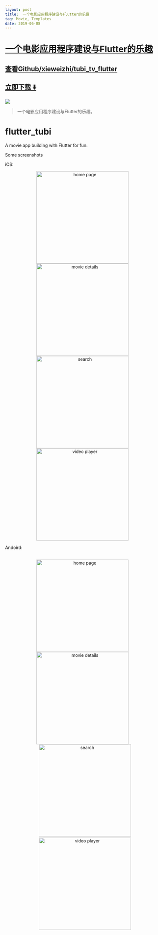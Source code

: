 ```yaml
---
layout: post
title:  一个电影应用程序建设与Flutter的乐趣
tag: Movie, Templates
date: 2019-06-08
---
```


# [一个电影应用程序建设与Flutter的乐趣 ](http://github.com/xieweizhi/tubi_tv_flutter) 



## [查看Github/xieweizhi/tubi_tv_flutter](http://github.com/xieweizhi/tubi_tv_flutter)
## [立即下载 ️⬇️ ](https://codeload.github.com/xieweizhi/tubi_tv_flutter/zip/master) 


 
![](https://flutterawesome.com/content/images/2019/04/flutter_tubi-1.jpg)
 
>
> 一个电影应用程序建设与Flutter的乐趣。
>

 
# flutter_tubi

A movie app building with Flutter for fun.


Some screenshots

iOS:

<div align="center">
<img src="https://github.com/xieweizhi/tubi_tv_flutter/blob/master/screenshot/ios/home.jpg?raw=true" height="300px" alt="home page" />
<img src="https://github.com/xieweizhi/tubi_tv_flutter/blob/master/screenshot/ios/movie_details.jpg?raw=true" height="300px" alt="movie details" />
    <img src="https://github.com/xieweizhi/tubi_tv_flutter/blob/master/screenshot/ios/search.jpg?raw=true" height="300px" alt="search" />
    <img src="https://github.com/xieweizhi/tubi_tv_flutter/blob/master/screenshot/ios/video_player.jpg?raw=true" height="300px" alt="video player" />
</div>


Andoird:

<div contenteditable="plaintext-only"><div align="center">
<img src="https://github.com/xieweizhi/tubi_tv_flutter/blob/master/screenshot/android/home.jpg?raw=true" height="300px" alt="home page" />
<img src="https://github.com/xieweizhi/tubi_tv_flutter/blob/master/screenshot/android/movie_details.jpg?raw=true" height="300px" alt="movie details" />
    <img src="https://github.com/xieweizhi/tubi_tv_flutter/blob/master/screenshot/android/search.jpg?raw=true" height="300px" alt="search" />
    <img src="https://github.com/xieweizhi/tubi_tv_flutter/blob/master/screenshot/android/video_player.jpg?raw=true" height="300px" alt="video player" />
</div>

